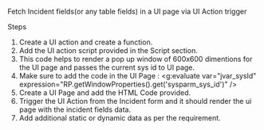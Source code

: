 Fetch Incident fields(or any table fields) in a UI page via UI Action trigger

Steps
1) Create a UI action and create a function.
2) Add the UI action script provided in the Script section.
3) This code helps to render a pop up window of 600x600 dimentions for the UI page and passes the current sys id to UI page.
4) Make sure to add the code in the UI Page : <g:evaluate var="jvar_sysId" expression="RP.getWindowProperties().get('sysparm_sys_id')" />
5) Create a UI Page and add the HTML Code provided.
6) Trigger the UI Action from the Incident form and it should render the ui page with the incident fields data.
7) Add additional static or dynamic data as per the requirement.
